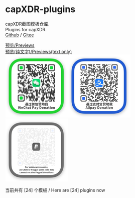 # capXDR-plugins

capXDR截图模板仓库.  
Plugins for capXDR.  
[Github](https://github.com/lihaoyun6/capXDR-plugins) / [Gitee](https://gitee.com/lihaoyun/capXDR-plugins) 

[预览/Previews](./thumbs/thumbs.md)  
[预览(纯文字)/Previews(text only)](./thumbs/textlist.md)  
<img src="donate/weixin.jpg" alt="weixin" width="200" /><img src="donate/zhifubao.jpg" alt="zhifubao" width="200" /><img src="donate/paypal.jpg" alt="paypal" width="200" />

当前共有 [24] 个模板 / Here are [24] plugins now
